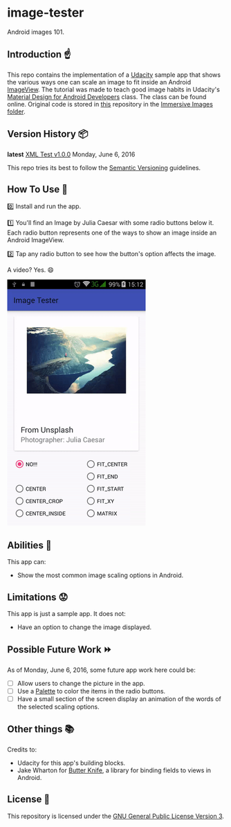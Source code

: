 # image-tester

Android images 101.

## Introduction :point_up:

This repo contains the implementation of a [Udacity](https://www.udacity.com/) sample app that shows the various ways one can scale an image to fit inside an Android [ImageView](https://developer.android.com/reference/android/widget/ImageView.html). The tutorial was made to teach good image habits in Udacity's [Material Design for Android Developers](https://www.udacity.com/course/material-design-for-android-developers--ud862) class. The class can be found online. Original code is stored in [this](https://github.com/udacity/ud862-samples) repository in the [Immersive Images folder](https://github.com/udacity/ud862-samples/tree/master/ImmersiveImages).

## Version History :package:

**latest** 	[XML Test v1.0.0](https://github.com/joshua-kairu/xml-test/releases/download/v1.0/XML-Test-v1.0.0.apk) 	Monday, June 6, 2016

This repo tries its best to follow the [Semantic Versioning](http://semver.org/) guidelines.

## How To Use :wrench:

:zero: Install and run the app.

:one: You'll find an Image by Julia Caesar with some radio buttons below it. Each radio button represents one of the ways to show an image inside an Android ImageView.

:two: Tap any radio button to see how the button's option affects the image.

A video? Yes. :smile:

![](screen-records/image-tester-2016-06-06-145814.gif) 

## Abilities :muscle:

This app can:
* Show the most common image scaling options in Android.

## Limitations :worried:

This app is just a sample app. It does not:
* Have an option to change the image displayed.

## Possible Future Work :fast_forward:

As of Monday, June 6, 2016, some future app work here could be: 
- [ ] Allow users to change the picture in the app. 
- [ ] Use a [Palette](https://developer.android.com/reference/android/support/v7/graphics/Palette.html) to color the items in the radio buttons.
- [ ] Have a small section of the screen display an animation of the words of the selected scaling options.

## Other things :books:

Credits to:
* Udacity for this app's building blocks.
* Jake Wharton for [Butter Knife](http://jakewharton.github.io/butterknife/), a library for binding fields to views in Android. 

## License :lock_with_ink_pen:

This repository is licensed under the [GNU General Public License Version 3](http://www.gnu.org/licenses/gpl-3.0.en.html).
